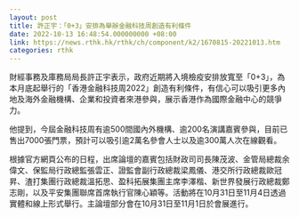 ```yaml
---
layout: post
title: 許正宇：「0+3」安排為舉辦金融科技周創造有利條件
date: 2022-10-13 16:48:54.000000000 +08:00
link: https://news.rthk.hk/rthk/ch/component/k2/1670815-20221013.htm
categories: rthk
---
```


財經事務及庫務局局長許正宇表示，政府近期將入境檢疫安排放寬至「0+3」，為本月底起舉行的「香港金融科技周2022」創造有利條件，有信心可以吸引更多內地及海外金融機構、企業和投資者來港參與，展示香港作為國際金融中心的競爭力。

他提到，今屆金融科技周有逾500間國內外機構、逾200名演講嘉賓參與，目前已售出7000張門票，預計可以吸引逾2萬名參會人士以及逾300萬人次在線觀看。

根據官方網頁公布的日程，出席論壇的嘉賓包括財政司司長陳茂波、金管局總裁余偉文、保監局行政總監張雲正、證監會副行政總裁梁鳳儀、港交所行政總裁歐冠昇、渣打集團行政總裁溫拓思、盈科拓展集團主席李澤楷、新世界發展行政總裁鄭志剛，以及平安集團聯席首席執行官陳心穎等。活動將在10月31日至11月4日透過實體和線上形式舉行。主論壇部分會在10月31日至11月1日於會展進行。
